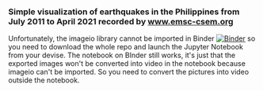 ### Simple visualization of earthquakes in the Philippines from July 2011 to April 2021 recorded by www.emsc-csem.org


Unfortunately, the imageio library cannot be imported in Binder [![Binder](https://mybinder.org/badge_logo.svg)](https://mybinder.org/v2/gh/miguel123-gis/PH-earthquakes-visualization/master) so you need to download the whole repo and launch the Jupyter Notebook from your devise. The notebook on BInder still works, it's just that the exported images won't be converted into video in the notebook because imageio can't be imported. So you need to convert the pictures into video outside the notebook. 


